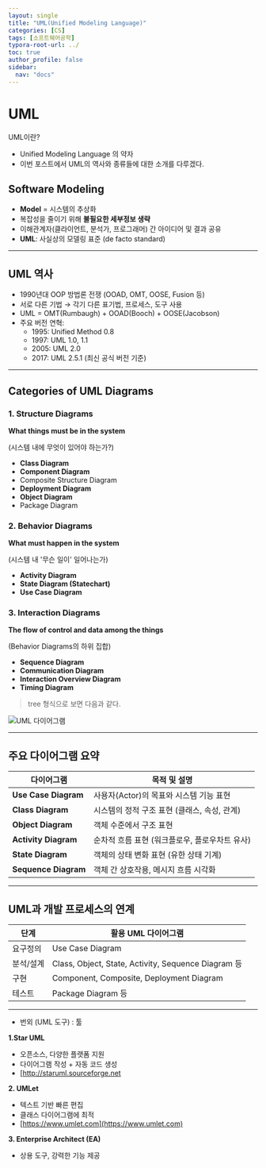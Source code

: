 ```yaml
---
layout: single
title: "UML(Unified Modeling Language)"
categories: [CS]
tags: [소프트웨어공학]
typora-root-url: ../
toc: true
author_profile: false
sidebar:
  nav: "docs"
---
```


# UML 

UML이란?

- Unified Modeling Language 의 약자
- 이번 포스트에서 UML의 역사와 종류들에 대한 소개를 다루겠다. 



## Software Modeling
- **Model** = 시스템의 추상화
- 복잡성을 줄이기 위해 **불필요한 세부정보 생략**
- 이해관계자(클라이언트, 분석가, 프로그래머) 간 아이디어 및 결과 공유
- **UML**: 사실상의 모델링 표준 (de facto standard)



---

## UML 역사
- 1990년대 OOP 방법론 전쟁 (OOAD, OMT, OOSE, Fusion 등)
- 서로 다른 기법 → 각기 다른 표기법, 프로세스, 도구 사용
- UML = OMT(Rumbaugh) + OOAD(Booch) + OOSE(Jacobson)
- 주요 버전 연혁:
  - 1995: Unified Method 0.8
  - 1997: UML 1.0, 1.1
  - 2005: UML 2.0
  - 2017: UML 2.5.1 (최신 공식 버전 기준)
  
  

---

## Categories of UML Diagrams

### 1.  Structure Diagrams 

**What things must be in the system**

(시스템 내에 무엇이 있어야 하는가?)

- **Class Diagram**
- **Component Diagram**
- Composite Structure Diagram
- **Deployment Diagram**
- **Object Diagram**
- Package Diagram

### 2. Behavior Diagrams

**What must happen in the system**

 (시스템 내 '무슨 일이' 일어나는가)

- **Activity Diagram**
- **State Diagram (Statechart)**
- **Use Case Diagram**

### 3. Interaction Diagrams 

**The flow of control and data among the things**

(Behavior Diagrams의 하위 집합)

- **Sequence Diagram**
- **Communication Diagram**
- **Interaction Overview Diagram**
- **Timing Diagram**



> tree 형식으로 보면 다음과 같다. 

![UML 다이어그램](/assets/images/2025-04-09-SE_2/UML%20다이어그램.png)





---

## 주요 다이어그램 요약

| 다이어그램           | 목적 및 설명                                   |
| -------------------- | ---------------------------------------------- |
| **Use Case Diagram** | 사용자(Actor)의 목표와 시스템 기능 표현        |
| **Class Diagram**    | 시스템의 정적 구조 표현 (클래스, 속성, 관계)   |
| **Object Diagram**   | 객체 수준에서 구조 표현                        |
| **Activity Diagram** | 순차적 흐름 표현 (워크플로우, 플로우차트 유사) |
| **State Diagram**    | 객체의 상태 변화 표현 (유한 상태 기계)         |
| **Sequence Diagram** | 객체 간 상호작용, 메시지 흐름 시각화           |



---

## UML과 개발 프로세스의 연계

| 단계      | 활용 UML 다이어그램                                 |
| --------- | --------------------------------------------------- |
| 요구정의  | Use Case Diagram                                    |
| 분석/설계 | Class, Object, State, Activity, Sequence Diagram 등 |
| 구현      | Component, Composite, Deployment Diagram            |
| 테스트    | Package Diagram 등                                  |



---

- 번외 (UML 도구) : 툴 

**1.Star UML**

- 오픈소스, 다양한 플랫폼 지원
- 다이어그램 작성 + 자동 코드 생성
- [http://staruml.sourceforge.net



**2. UMLet**

- 텍스트 기반 빠른 편집
- 클래스 다이어그램에 최적
- [https://www.umlet.com](https://www.umlet.com)



**3. Enterprise Architect (EA)**

- 상용 도구, 강력한 기능 제공

